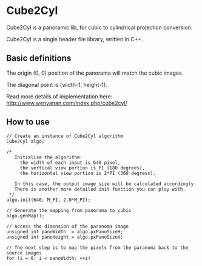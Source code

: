 Cube2Cyl
========

Cube2Cyl is a panoramic lib, for cubic to cylindrical projection conversion.

Cube2Cyl is a single header file library, written in C++.


Basic definitions
-----------------

The origin (0, 0) position of the panorama will match the cubic images.

The diagonal point is (width-1, height-1).

Read more details of implementation here: http://www.wenyanan.com/index.php/cube2cyl/


How to use
----------


    // Create an instance of Cube2Cyl algorithm
    Cube2Cyl algo;

    /*
       Initialise the algorithm:
         the width of each input is 640 pixel,
         the vertical view portion is PI (180 degrees),
         the horizontal view portion is 2*PI (360 degress).

       In this case, the output image size will be calculated accordingly.
       There is another more detailed init function you can play with.
     */
    algo.init(640, M_PI, 2.0*M_PI);
    
    // Generate the mapping from panorama to cubic
    algo.genMap();
    
    // Access the dimension of the paranoma image
    unsigned int panoWidth  = algo.pxPanoSizeH;
    unsigned int panoHeight = algo.pxPanoSizeV;
    
    // The next step is to map the pixels from the paranoma back to the source images
    for (i = 0; i < panoWidth; ++i)
    {
        for (j = 0; j < panoHeight; ++j)
        {
            // Get the corresponding position of (i, j)
            coord = algo.getCoord(i, j);

            // Which side of the cube
            coord->face;
            // The x coordinate of the cube
            coord->x;
            // The y coordinate of the cube
            coord->y;
        }
    }


This library takes any valid parameter and deals the ratio changes automatically. You can use super sampling to generate accurate panorama and deal with anti-aliasing.

There is a demo application included as usage example.

License
-------

[MIT license](https://github.com/madwyn/Cube2Cyl/blob/master/LICENSE) meaning that you can use it freely for private or commercial purposes.
